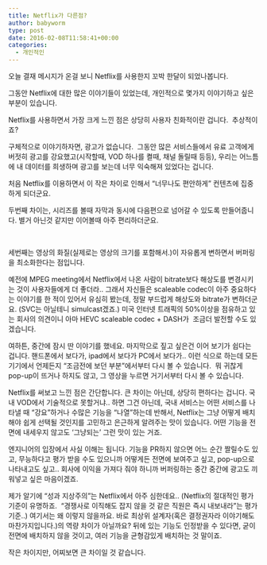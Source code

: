 ```yaml
---
title: Netflix가 다른점?
author: babyworm
type: post
date: 2016-02-08T11:58:41+00:00
categories:
  - 개인적인
---
```

오늘 결재 메시지가 온걸 보니 Netflix를 사용한지 꼬박 한달이 되었나봅니다.

그동안 Netflix에 대한 많은 이야기들이 있었는데, 개인적으로 몇가지 이야기하고 싶은 부분이 있습니다.

Netflix를 사용하면서 가장 크게 느낀 점은 상당히 사용자 친화적이란 겁니다.  추상적이죠?

구체적으로 이야기하자면, 광고가 없습니다.  그동안 많은 서비스들에서 유료 고객에게 버젓히 광고를 강요했고(시작할때, VOD 하나를 켤때, 채널 돌릴때 등등), 우리는 어느틈에 내 데이터를 희생하며 광고를 보는데 너무 익숙해져 있었다는 겁니다.

처음 Netflix를 이용하면서 이 작은 차이로 인해서 “너무나도 편안하게” 컨텐츠에 집중하게 되더군요.

두번째 차이는, 시리즈를 볼때 자막과 동시에 다음편으로 넘어갈 수 있도록 만들어줍니다. 별거 아닌것 같지만 이어볼때 아주 편리하더군요.

 

세번째는 영상의 화질(실제로는 영상의 크기를 포함해서.)이 자유롭게 변하면서 버퍼링을 최소화한다는 점입니다.

예전에 MPEG meeting에서 Netflix에서 나온 사람이 bitrate보다 해상도를 변경시키는 것이 사용자들에게 더 좋더라.. 그래서 자신들은 scaleable codec이 아주 중요하다는 이야기를 한 적이 있어서 유심히 봤는데, 정말 부드럽게 해상도와 bitrate가 변하더군요. (SVC는 아닐테니 simulcast겠죠.) 미국 인터넷 트래픽의 50%이상을 점유하고 있는 회사의 의견이니 아마 HEVC scaleable codec + DASH가  조금더 발전할 수도 있겠습니다.

여하튼, 중간에 잠시 딴 이야기를 했네요. 마지막으로 짚고 싶은건 이어 보기가 쉽다는 겁니다. 핸드폰에서 보다가, ipad에서 보다가 PC에서 보다가.. 이런 식으로 하는데 모든 기기에서 언제든지 “조금전에 보던 부분”에서부터 다시 볼 수 있습니다.  뭐 귀찮게 pop-up이 뜨거나 하지도 않고, 그 영상을 누르면 거기서부터 다시 볼 수 있습니다.

Netflix를 써보고 느낀 점은 간단합니다. 큰 차이는 아닌데, 상당히 편하다는 겁니다. 국내 VOD에서 기술적으로 못할거냐.. 하면 그건 아닌데, 국내 서비스는 어떤 서비스를 나타낼 때 “강요”하거나 수많은 기능을 “나열”하는데 반해서, Netflix는 그냥 어떻게 배치해야 쉽게 선택될 것인지를 고민하고 은근하게 알려주는 맛이 있습니다. 어떤 기능을 전면에 내세우지 않고도 ‘그냥되는’ 그런 맛이 있는 거죠.

엔지니어의 입장에서 사실 이해는 됩니다. 기능을 PR하지 않으면 어느 순간 짤릴수도 있고, 무능하다고 평가 받을 수도 있으니까 어떻게든 전면에 보여주고 싶고, pop-up으로 나타내고도 싶고.. 회사에 이익을 가져다 줘야 하니까 버퍼링하는 중간 중간에 광고도 끼워넣고 싶은 마음이겠죠.

제가 알기에 “성과 지상주의”는 Netflix에서 아주 심한데요.. (Netflix의 절대적인 평가 기준이 유명하죠.  “경쟁사로 이직해도 잡지 않을 것 같은 직원은 즉시 내보내라”는 평가기준..) 여기서는 왜 이렇지 않을까요. 바로 최상위 설계자(혹은 결정권자라 이야기해도 마찬가지입니다.)의 역량 차이가 아닐까요? 뒤에 있는 기능도 인정받을 수 있다면, 굳이 전면에 배치하지 않을 것이고, 여러 기능을 균형감있게 배치하는 것 말이죠.

작은 차이지만, 어찌보면 큰 차이일 것 같습니다.